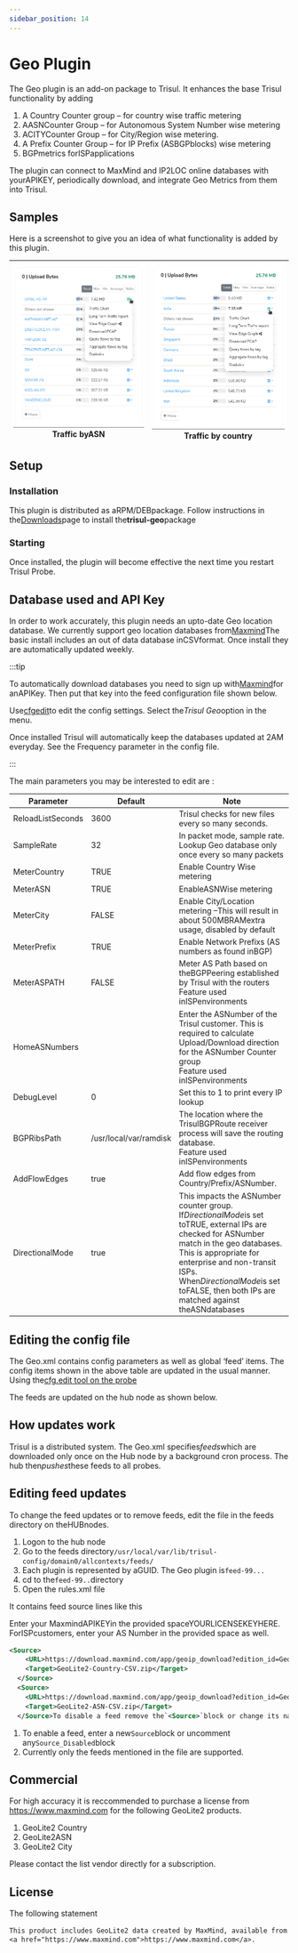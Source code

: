 ```yaml
---
sidebar_position: 14
---
```


# Geo Plugin

The Geo plugin is an add-on package to Trisul. It enhances the base Trisul functionality by adding

1. A Country Counter group – for country wise traffic metering
2. AASNCounter Group – for Autonomous System Number wise metering
3. ACITYCounter Group – for City/Region wise metering.
4. A Prefix Counter Group – for IP Prefix (ASBGPblocks) wise metering
5. BGPmetrics forISPapplications

The plugin can connect to MaxMind and IP2LOC online databases with yourAPIKEY, periodically download, and integrate Geo Metrics from them into Trisul.

## Samples

Here is a screenshot to give you an idea of what functionality is added by this plugin.

| ![](images/trafficbyasn.png)<br/>Traffic byASN | ![](images/trafficbycountry.png)<br/>Traffic by country |
| ------------------------------------------------ | -------------------------------------------------------- |

## Setup

### Installation

This plugin is distributed as aRPM/DEBpackage. Follow instructions in the[Downloads](https://trisul.org/download)page to install the**trisul-geo**package

### Starting

Once installed, the plugin will become effective the next time you restart Trisul Probe.

## Database used and API Key

In order to work accurately, this plugin needs an upto-date Geo location database. We currently support geo location databases from[Maxmind](https://www.maxmind.com/)The basic install includes an out of data database inCSVformat. Once install they are automatically updated weekly.

:::tip

To automatically download databases you need to sign up with[Maxmind](https://www.maxmind.com/)for anAPIKey. Then put that key into the feed configuration file shown below.

Use[cfgedit](/docs/ref/plugin_configuration )to edit the config settings. Select the*Trisul Geo*option in the menu.

Once installed Trisul will automatically keep the databases updated at 2AM everyday. See the Frequency parameter in the config file.

:::

The main parameters you may be interested to edit are :

| Parameter         | Default                | Note                                                                                                                                                                                                                                                                                                 |
| ----------------- | ---------------------- | ---------------------------------------------------------------------------------------------------------------------------------------------------------------------------------------------------------------------------------------------------------------------------------------------------- |
| ReloadListSeconds | 3600                   | Trisul checks for new files every so many seconds.                                                                                                                                                                                                                                                   |
| SampleRate        | 32                     | In packet mode, sample rate. Lookup Geo database only once every so many packets                                                                                                                                                                                                                     |
| MeterCountry      | TRUE                   | Enable Country Wise metering                                                                                                                                                                                                                                                                         |
| MeterASN          | TRUE                   | EnableASNWise metering                                                                                                                                                                                                                                                                             |
| MeterCity         | FALSE                  | Enable City/Location metering –This will result in about 500MBRAMextra usage, disabled by default                                                                                                                                                                                                |
| MeterPrefix       | TRUE                   | Enable Network Prefixs (AS numbers as found inBGP)                                                                                                                                                                                                                                                  |
| MeterASPATH       | FALSE                  | Meter AS Path based on theBGPPeering established by Trisul with the routers<br/>Feature used inISPenvironments                                                                                                                                                                                   |
| HomeASNumbers     |                        | Enter the ASNumber of the Trisul customer. This is required to calculate Upload/Download direction for the ASNumber Counter group<br/>Feature used inISPenvironments                                                                                                                               |
| DebugLevel        | 0                      | Set this to 1 to print every IP lookup                                                                                                                                                                                                                                                               |
| BGPRibsPath       | /usr/local/var/ramdisk | The location where the TrisulBGPRoute receiver process will save the routing database.<br/>Feature used inISPenvironments                                                                                                                                                                        |
| AddFlowEdges      | true                   | Add flow edges from Country/Prefix/ASNumber.                                                                                                                                                                                                                                                         |
| DirectionalMode   | true                   | This impacts the ASNumber counter group. If*DirectionalMode*is set toTRUE, external IPs are checked for ASNumber match in the geo databases. This is appropriate for enterprise and non-transit ISPs. When*DirectionalMode*is set toFALSE, then both IPs are matched against theASNdatabases |

## Editing the config file

The Geo.xml contains config parameters as well as global ‘feed’ items. The config items shown in the above table are updated in the usual manner. Using the[cfg.edit tool on the probe](/docs/ref/plugin_configuration )

The feeds are updated on the hub node as shown below.

## How updates work

Trisul is a distributed system. The Geo.xml specifies*feeds*which are downloaded only once on the Hub node by a background cron process. The hub then*pushes*these feeds to all probes.

## Editing feed updates

To change the feed updates or to remove feeds, edit the file in the feeds directory on theHUBnodes.

1. Logon to the hub node
2. Go to the feeds directory`/usr/local/var/lib/trisul-config/domain0/allcontexts/feeds/`
3. Each plugin is represented by aGUID. The Geo plugin is`feed-99...`
4. cd to the`feed-99..`directory
5. Open the rules.xml file

It contains feed source lines like this

Enter your MaxmindAPIKEYin the provided spaceYOURLICENSEKEYHERE. ForISPcustomers, enter your AS Number in the provided space as well.

```xml
<Source>
    <URL>https://download.maxmind.com/app/geoip_download?edition_id=GeoLite2-Country-CSV&license_key=YOURLICENSEKEYHERE&suffix=zip</URL>
    <Target>GeoLite2-Country-CSV.zip</Target>
  </Source>
  <Source>
    <URL>https://download.maxmind.com/app/geoip_download?edition_id=GeoLite2-ASN-CSV&license_key=YOURLICENSEKEYHERE&suffix=zip</URL>
    <Target>GeoLite2-ASN-CSV.zip</Target>
  </Source>To disable a feed remove the`<Source>`block or change its name to something like`<Source_Disabled>`
```

1. To enable a feed, enter a new`Source`block or uncomment any`Source_Disabled`block
2. Currently only the feeds mentioned in the file are supported.

## Commercial

For high accuracy it is reccommended to purchase a license from https://www.maxmind.com for the following GeoLite2 products.

1. GeoLite2 Country
2. GeoLite2ASN
3. GeoLite2 City

Please contact the list vendor directly for a subscription.

## License

The following statement

```
This product includes GeoLite2 data created by MaxMind, available from
<a href="https://www.maxmind.com">https://www.maxmind.com</a>.
```

